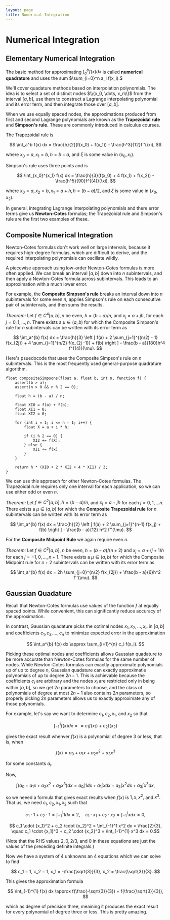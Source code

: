 ```yaml
---
layout: page
title: Numerical Integration
---
```


# Numerical Integration

## Elementary Numerical Integration

The basic method for approximating $\int_a^{b} f(x) dx$ is called **numerical quadrature** and uses the sum $\sum_{i=0}^n a_i f(x_i).$

We'll cover quadature methods based on interpolation polynomials. The idea is to select a set of distinct nodes $\\{x_0, \dots, x_n\\}$ from the interval $[a, b],$ use them to construct a Lagrange interpolating polynomial and its error term, and then integrate those over $[a,b].$

When we use equally spaced nodes, the approximations produced from first and second Lagrange polynomials are known as the **Trapezoidal rule** and **Simpson's rule.** These are commonly introduced in calculus courses.

The Trapezoidal rule is

$$ \int_a^b f(x) dx = \frac{h}{2}(f(x_0) + f(x_1)) - \frac{h^3}{12}f''(\xi), $$

where $x_0 = a, x_1 = b, h = b - a,$ and $\xi$ is some value in $(x_0, x_1).$

Simpson's rule uses three points and is

$$ \int_{x_0}^{x_1} f(x) dx = \frac{h}{3}(f(x_0) + 4 f(x_1) + f(x_2)) - \frac{h^5}{90}f^{(4)}(\xi), $$

where $x_0 = a, x_2 = b, x_1 = a + h, h = (b - a)/2,$ and $\xi$ is some value in $(x_0, x_2).$

In general, integrating Lagrange interpolating polynomials and there error terms give us **Newton-Cotes** formulas; the Trapezoidal rule and Simpson's rule are the first two examples of these.

## Composite Numerical Integration

Newton-Cotes formulas don't work well on large intervals, because it requires high-degree formulas, which are difficult to derive, and the required interpolating polynomials can oscillate wildly.

A piecewise approach using low-order Newton-Cotes formulas is more often applied. We can break an interval $[a, b]$ down into $n$ subintervals, and then apply a Newton-Cotes formula across subintervals. This leads to an approximation with a much lower error.

For example, the **Composite Simpson's rule** breaks an interval down into $n$ subintervals for some even $n,$ applies Simpson's rule on each consecutive pair of subintervals, and then sums the results.


*Theorem:* Let $f \in C^4[a,b], n$ be even, $h = (b - a)/n,$ and $x_j = a + jh,$ for each $j = 0, 1, \dots, n.$ There exists a $\mu \in (a, b)$ for which the Composite Simpson's rule for $n$ subintervals can be written with its error term as

$$ \int_a^{b} f(x) dx = \frac{h}{3} \left [ f(a) + 2 \sum_{j=1}^{(n/2) - 1} f(x_{2j}) + 4 \sum_{j=1}^{n/2} f(x_{2j -1}) + f(b) \right ]  - \frac{b - a}{180}h^4 f^{(4)}(\mu). $$

Here's psuedocode that uses the Composite Simpson's rule on $n$ subintervals. This is the most frequently used general-purpose quadrature algorithm.

```
float compositeSimpsons(float a, float b, int n, function f) {
    assert(b > a);
    assert(n > 0 && n % 2 == 0);

    float h = (b - a) / n;

    float XI0 = f(a) + f(b);
    float XI1 = 0;
    float XI2 = 0;

    for (int i = 1; i <= n - 1; i++) {
        float X = a + i * h;

        if (i % 2 == 0) {
            XI2 += f(X);
        } else {
            XI1 += f(x)
        }
    }

    return h * (XI0 + 2 * XI2 + 4 * XI1) / 3;
}
```

We can use this approach for other Newton-Cotes formulas. The Trapezoidal rule requires only one interval for each application, so we can use either odd or even $n.$

*Theorem:* Let $f \in C^2[a,b], h = (b - a)/n,$ and $x_j = a + jh$ for each $j = 0, 1, \dots n.$ There exists a $\mu \in (a,b)$ for which the **Composite Trapezoidal rule** for $n$ subintervals can be written with its error term as

$$ \int_a^{b} f(x) dx = \frac{h}{2} \left [ f(a) + 2 \sum_{j=1}^{n-1} f(x_j) + f(b) \right ] - \frac{b - a}{12} h^2 f''(\mu). $$

For the **Composite Midpoint Rule** we again require even $n$.

*Theorem:* Let $f \in C^2[a, b],$ $n$ be even, $h = (b - a)/(n + 2)$ and $x_j = a + (j + 1)h$ for each $j = -1, 0, \dots, n+1.$ There exists a $\mu \in (a, b)$ for which the Composite Midpoint rule for $n+2$ subintervals can be written with its error term as

$$ \int_a^{b} f(x) dx = 2h \sum_{j=0}^{n/2} f(x_{2j}) + \frac{b - a}{6}h^2 f''(\mu). $$

## Gaussian Quadature

Recall that Newton-Cotes formulas use values of the function $f$ at equally spaced points. While convenient, this can significantly reduce accuracy of the approximation.

In contrast, Gaussian quadature picks the optimal nodes $x_1, x_2,\dots,x_n$ in $[a,b]$ and coefficients $c_1, c_2, \dots, c_n$ to minimize expected error in the approximation

$$ \int_a^{b} f(x) dx \approx \sum_{i=1}^{n} c_i f(x_i). $$

Picking these optimal nodes and coefficients allows Gaussian quadature to be more accurate than Newton-Cotes formulas for the same number of nodes. While Newton-Cotes formulas can exactly approximate polynomials up of up to degree $n,$ Gaussian quadature can exactly approximatie polynomials of up to degree $2n - 1.$ This is achievable because the coefficients $c_i$ are arbitrary and the nodes $x_i$ are restricted only in being within $[a,b],$ so we get $2n$ parameters to choose, and the class of polynomials of degree at most $2n-1$ also contains $2n$ parameters, so properly picking $2n$ parameters allows us to exactly approximate any of those polynomials.

For example, let's say we want to determine $c_1, c_2, x_1,$ and $x_2$ so that

$$ \int_{-1}^{1} f(x) dx = \approx c_1 f(x_1) + c_2 f(x_2) $$

gives the exact result whenver $f(x)$ is a polynomial of degree 3 or less, that is, when

$$ f(x) = a_0 + a_1x + a_2x^2 + a_3x^3 $$

for some constants $a_i.$

Now,

$$ \int (a_0 + a_1x + a_2x^2 + a_3x^3) dx  = a_0 \int 1 dx + a_1 \int x dx + a_2 \int x^2 dx + a_3 \int x^3 dx, $$

so we neeed a formula that gives exact results when $f(x)$ is $1, x, x^2,$ and $x^3.$ That us, we need $c_1, c_2, x_1, x_2$ such that

$$ c_1 \cdot 1 + c_2 \cdot 1 = \int_{-1}^1 1 dx = 2, \quad c_1 \cdot x_1 + c_2 \cdot x_2 = \int_{-1}^{1} x dx = 0, $$

$$ c_1 \cdot {x_1}^2 + c_2 \cdot {x_2}^2 = \int_{-1}^1 x^2 dx = \frac{2}{3}, \quad c_1 \cdot {x_1}^3 + c_2 \cdot {x_2}^3 = \int_{-1}^{1} x^3 dx = 0.$$

(Note that the RHS values $2, 0, 2/3,$ and $0$ in these equations are just the values of the preceding definite integrals.)

Now we have a system of $4$ unknowns an $4$ equations which we can solve to find

$$ c_1 = 1, c_2 = 1, x_1 = -\frac{\sqrt{3}}{3}, x_2 = \frac{\sqrt{3}}{3}. $$

This gives the approximation formula

$$ \int_{-1}^{1} f(x) dx \approx f(\frac{-\sqrt{3}}{3}) + f(\frac{\sqrt{3}}{3}), $$

which as degree of precision three, meaining it produces the exact result for every polynomial of degree three or less. This is pretty amazing.



